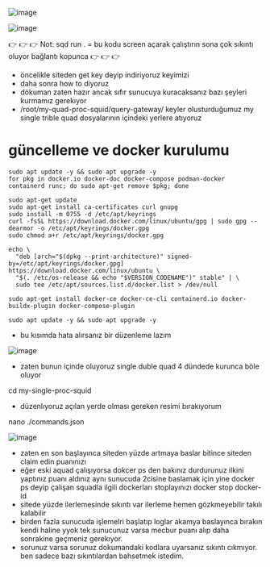 
![image](https://github.com/molla202/Subsquid/assets/91562185/65ba10fe-34d7-48d9-9d90-36515344edbe)


![image](https://github.com/molla202/Subsquid/assets/91562185/e9011ddf-92a3-46e0-8b0c-2c074ef095e6)

👉 👉 👉 Not: sqd run .       = bu kodu screen açarak çalıştırın sona çok sıkıntı oluyor bağlantı kopunca 👉 👉 👉
- öncelikle siteden get key deyip indiriyoruz keyimizi
- daha sonra how to diyoruz
- dökuman zaten hazır ancak sıfır sunucuya kuracaksanız bazı şeyleri kurmamız gerekıyor
- /root/my-quad-proc-squid/query-gateway/ keyler olusturduğumuz my single trible quad dosyalarının içindeki yerlere atıyoruz

# güncelleme ve docker kurulumu
```
sudo apt update -y && sudo apt upgrade -y
for pkg in docker.io docker-doc docker-compose podman-docker containerd runc; do sudo apt-get remove $pkg; done
```
```
sudo apt-get update
sudo apt-get install ca-certificates curl gnupg
sudo install -m 0755 -d /etc/apt/keyrings
curl -fsSL https://download.docker.com/linux/ubuntu/gpg | sudo gpg --dearmor -o /etc/apt/keyrings/docker.gpg
sudo chmod a+r /etc/apt/keyrings/docker.gpg
```
```
echo \
  "deb [arch="$(dpkg --print-architecture)" signed-by=/etc/apt/keyrings/docker.gpg] https://download.docker.com/linux/ubuntu \
  "$(. /etc/os-release && echo "$VERSION_CODENAME")" stable" | \
  sudo tee /etc/apt/sources.list.d/docker.list > /dev/null
```
```
sudo apt-get install docker-ce docker-ce-cli containerd.io docker-buildx-plugin docker-compose-plugin
```
```
sudo apt update -y && sudo apt upgrade -y
```
- bu kısımda hata alırsanız bir düzenleme lazım

![image](https://github.com/molla202/Subsquid/assets/91562185/e4c8ccf8-f959-4052-ab67-b494ef42999e)

- zaten bunun içinde oluyoruz single duble quad 4 dündede kurunca böle oluyor

cd my-single-proc-squid

- düzenlıyoruz açılan yerde olması gereken resimi bırakıyorum

nano ./commands.json

![image](https://github.com/molla202/Subsquid/assets/91562185/43ce8504-bc4b-490c-8de0-9f05da0f5ded)

- zaten en son başlayınca siteden yüzde artmaya baslar bitince siteden claim edin puanınızı
- eğer eski aquad çalışıyorsa dokcer ps den bakınız durdurunuz ilkini yaptınız puanı aldınız aynı sunucuda 2cisine baslamak için yine docker ps deyip çalışan squadla ilgili dockerları stoplayınızı docker stop docker-id
- sitede yüzde ilerlemesinde sıkıntı var ilerleme hemen gözkmeyebilir takılı kalabilir
- birden fazla sunucuda işlemelri başlatıp loglar akamya baslayınca bırakın kendi haline yyok tek sunucunuz varsa mecbur puanı alıp daha sonrakine geçmeniz gerekıyor.
- sorunuz varsa sorunuz dokumandaki kodlara uyarsanız sıkıntı cıkmıyor. ben sadece bazı sıkıntılardan bahsetmek istedim.


















